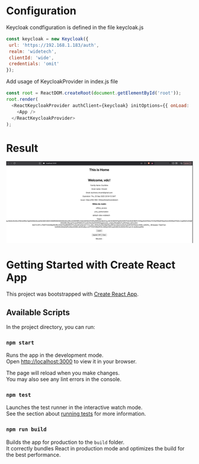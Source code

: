 # Configuration

Keycloak condfiguration is defined in the file keycloak.js

```javascript
const keycloak = new Keycloak({
 url: 'https://192.168.1.183/auth',
 realm: 'widetech',
 clientId: 'wide',
 credentials: 'omit'
});
```
Add usage of KeycloakProvider in index.js file

```javascript
const root = ReactDOM.createRoot(document.getElementById('root'));
root.render(
  <ReactKeycloakProvider authClient={keycloak} initOptions={{ onLoad: 'login-required', checkLoginIframe: 'true' }}>
    <App />
  </ReactKeycloakProvider>
);
```

# Result

![alt text](public/example.png)

# Getting Started with Create React App

This project was bootstrapped with [Create React App](https://github.com/facebook/create-react-app).

## Available Scripts

In the project directory, you can run:

### `npm start`

Runs the app in the development mode.\
Open [http://localhost:3000](http://localhost:3000) to view it in your browser.

The page will reload when you make changes.\
You may also see any lint errors in the console.

### `npm test`

Launches the test runner in the interactive watch mode.\
See the section about [running tests](https://facebook.github.io/create-react-app/docs/running-tests) for more information.

### `npm run build`

Builds the app for production to the `build` folder.\
It correctly bundles React in production mode and optimizes the build for the best performance.
